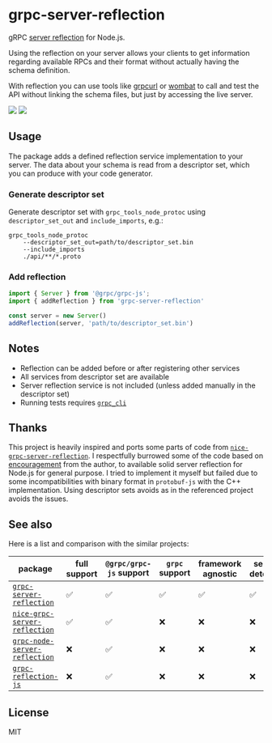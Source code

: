 # grpc-server-reflection

gRPC [server reflection](https://github.com/grpc/grpc/blob/master/doc/server-reflection.md) for Node.js.


Using the reflection on your server allows your clients to get information regarding available RPCs and their format without actually having the schema definition.

With reflection you can use tools like [grpcurl](https://github.com/fullstorydev/grpcurl) or [wombat](https://github.com/rogchap/wombat) to call and test the API without linking the schema files, but just by accessing the live server.

[![](https://flat.badgen.net/npm/v/grpc-server-reflection)](https://www.npmjs.com/package/grpc-server-reflection)
[![](https://flat.badgen.net/github/license/ackeecz/grpc-server-reflection)](https://github.com/ackeecz/grpc-server-reflection/blob/master/LICENSE)

## Usage

The package adds a defined reflection service implementation to your server. The data about your schema is read from a descriptor set, which you can produce with your code generator.

### Generate descriptor set
Generate descriptor set with `grpc_tools_node_protoc` using `descriptor_set_out` and `include_imports`, e.g.:
```
grpc_tools_node_protoc
    --descriptor_set_out=path/to/descriptor_set.bin
    --include_imports
    ./api/**/*.proto
```

### Add reflection
```ts
import { Server } from '@grpc/grpc-js';
import { addReflection } from 'grpc-server-reflection'

const server = new Server()
addReflection(server, 'path/to/descriptor_set.bin')
```

## Notes

- Reflection can be added before or after registering other services
- All services from descriptor set are available
- Server reflection service is not included (unless added manually in the descriptor set)
- Running tests requires [`grpc_cli`](https://github.com/grpc/grpc/blob/master/doc/command_line_tool.md)

## Thanks

This project is heavily inspired and ports some parts of code from [`nice-grpc-server-reflection`](https://www.npmjs.com/package/nice-grpc-server-reflection). I respectfully burrowed some of the code based on [encouragement](https://github.com/grpc/grpc-node/issues/79#issuecomment-873360048) from the author, to available solid server reflection for Node.js for general purpose. I tried to implement it myself but failed due to some incompatibilities with binary format in `protobuf-js` with the C++ implementation. Using descriptor sets avoids as in the referenced project avoids the issues.

## See also

Here is a list and comparison with the similar projects:

| package                                                                                    | full support | `@grpc/grpc-js` support | `grpc` support | framework agnostic | service detection |
| ------------------------------------------------------------------------------------------ | ------------ | ----------------------- | -------------- | ------------------ | ----------------- |
| [`grpc-server-reflection`](https://www.npmjs.com/package/grpc-server-reflection)           | ✅️           | ✅️                      | ✅️             | ✅️                 | ✅️                |
| [`nice-grpc-server-reflection`](https://www.npmjs.com/package/nice-grpc-server-reflection) | ✅️           | ✅️                      | ❌             | ❌                 | ❌                |
| [`grpc-node-server-reflection`](https://www.npmjs.com/package/grpc-node-server-reflection) | ❌           | ✅️                      | ❌             | ❌                 | ❌                |
| [`grpc-reflection-js`](https://www.npmjs.com/package/grpc-reflection-js)                   | ❌           | ✅️                      | ❌             | ❌                 | ❌                |


## License

MIT
